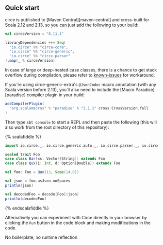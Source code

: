 ## Quick start

circe is published to [Maven Central][maven-central] and cross-built for Scala 2.12 and 2.13,
so you can just add the following to your build:

```scala
val circeVersion = "0.11.1"

libraryDependencies ++= Seq(
  "io.circe" %% "circe-core",
  "io.circe" %% "circe-generic",
  "io.circe" %% "circe-parser"
).map(_ % circeVersion)
```

In case of large or deep-nested case classes, there is a chance to get stack overflow during compilation,
please refer to [known-issues](codecs/known-issues.html) for workaround.

If you're using circe-generic-extra's `@JsonCodec` macro annotation (with any Scala version before 2.13),
you'll also need to include the [Macro Paradise][paradise] compiler plugin in your build:

```scala
addCompilerPlugin(
  "org.scalamacros" % "paradise" % "2.1.1" cross CrossVersion.full
)
```

Then type `sbt console` to start a REPL and then paste the following (this will also work from the
root directory of this repository):

{% scalafiddle %}
```scala
import io.circe._, io.circe.generic.auto._, io.circe.parser._, io.circe.syntax._

sealed trait Foo
case class Bar(xs: Vector[String]) extends Foo
case class Qux(i: Int, d: Option[Double]) extends Foo

val foo: Foo = Qux(13, Some(14.0))

val json = foo.asJson.noSpaces
println(json)

val decodedFoo = decode[Foo](json)
println(decodedFoo)
```
{% endscalafiddle %}

Alternatively you can experiment with Circe directly in your browser by clicking the `Run` button in the code block and
making modifications in the code.

No boilerplate, no runtime reflection.
